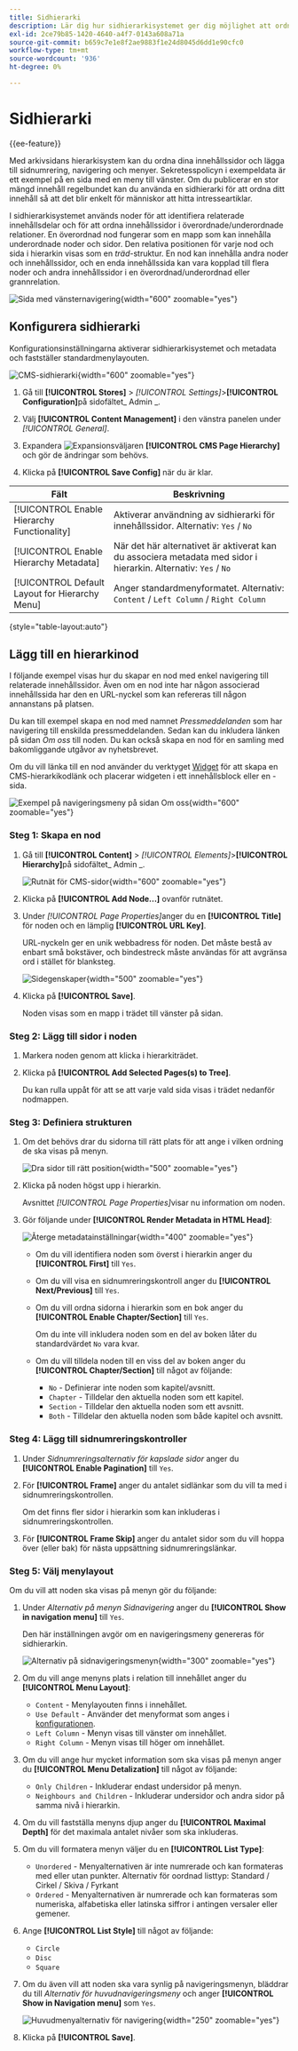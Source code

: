 ```yaml
---
title: Sidhierarki
description: Lär dig hur sidhierarkisystemet ger dig möjlighet att ordna dina innehållssidor och lägga till sidnumrering, navigering och menyer.
exl-id: 2ce79b85-1420-4640-a4f7-0143a608a71a
source-git-commit: b659c7e1e8f2ae9883f1e24d8045d6dd1e90cfc0
workflow-type: tm+mt
source-wordcount: '936'
ht-degree: 0%

---
```


# Sidhierarki

{{ee-feature}}

Med arkivsidans hierarkisystem kan du ordna dina innehållssidor och lägga till sidnumrering, navigering och menyer. Sekretesspolicyn i exempeldata är ett exempel på en sida med en meny till vänster. Om du publicerar en stor mängd innehåll regelbundet kan du använda en sidhierarki för att ordna ditt innehåll så att det blir enkelt för människor att hitta intresseartiklar.

I sidhierarkisystemet används noder för att identifiera relaterade innehållsdelar och för att ordna innehållssidor i överordnade/underordnade relationer. En överordnad nod fungerar som en mapp som kan innehålla underordnade noder och sidor. Den relativa positionen för varje nod och sida i hierarkin visas som en _träd_-struktur. En nod kan innehålla andra noder och innehållssidor, och en enda innehållssida kan vara kopplad till flera noder och andra innehållssidor i en överordnad/underordnad eller grannrelation.

![Sida med vänsternavigering](./assets/storefront-privacy-policy.png){width="600" zoomable="yes"}

## Konfigurera sidhierarki

Konfigurationsinställningarna aktiverar sidhierarkisystemet och metadata och fastställer standardmenylayouten.

![CMS-sidhierarki](./assets/content-management-cms-page-hierarchy.png){width="600" zoomable="yes"}

1. Gå till **[!UICONTROL Stores]** > _[!UICONTROL Settings]_>**[!UICONTROL Configuration]**&#x200B;på sidofältet_ Admin _.

1. Välj **[!UICONTROL Content Management]** i den vänstra panelen under _[!UICONTROL General]_.

1. Expandera ![Expansionsväljaren](../assets/icon-display-expand.png) **[!UICONTROL CMS Page Hierarchy]** och gör de ändringar som behövs.

1. Klicka på **[!UICONTROL Save Config]** när du är klar.

| Fält | Beskrivning |
|--- |--- |
| [!UICONTROL Enable Hierarchy Functionality] | Aktiverar användning av sidhierarki för innehållssidor. Alternativ: `Yes` / `No` |
| [!UICONTROL Enable Hierarchy Metadata] | När det här alternativet är aktiverat kan du associera metadata med sidor i hierarkin. Alternativ: `Yes` / `No` |
| [!UICONTROL Default Layout for Hierarchy Menu] | Anger standardmenyformatet. Alternativ: `Content` / `Left Column` / `Right Column` |

{style="table-layout:auto"}

## Lägg till en hierarkinod

I följande exempel visas hur du skapar en nod med enkel navigering till relaterade innehållssidor. Även om en nod inte har någon associerad innehållssida har den en URL-nyckel som kan refereras till någon annanstans på platsen.

Du kan till exempel skapa en nod med namnet _Pressmeddelanden_ som har navigering till enskilda pressmeddelanden. Sedan kan du inkludera länken på sidan _Om oss_ till noden. Du kan också skapa en nod för en samling med bakomliggande utgåvor av nyhetsbrevet.

Om du vill länka till en nod använder du verktyget [Widget](widgets.md) för att skapa en CMS-hierarkikodlänk och placerar widgeten i ett innehållsblock eller en -sida.

![Exempel på navigeringsmeny på sidan Om oss](./assets/page-navigation-storefront.png){width="600" zoomable="yes"}

### Steg 1: Skapa en nod

1. Gå till **[!UICONTROL Content]** > _[!UICONTROL Elements]_>**[!UICONTROL Hierarchy]**&#x200B;på sidofältet_ Admin _.

   ![Rutnät för CMS-sidor](./assets/page-hierarchy-cms-pages.png){width="600" zoomable="yes"}

1. Klicka på **[!UICONTROL Add Node...]** ovanför rutnätet.

1. Under _[!UICONTROL Page Properties]_&#x200B;anger du en **[!UICONTROL Title]**&#x200B;för noden och en lämplig **[!UICONTROL URL Key]**.

   URL-nyckeln ger en unik webbadress för noden. Det måste bestå av enbart små bokstäver, och bindestreck måste användas för att avgränsa ord i stället för blanksteg.

   ![Sidegenskaper](./assets/page-hierarchy-add-node-page-properties.png){width="500" zoomable="yes"}

1. Klicka på **[!UICONTROL Save]**.

   Noden visas som en mapp i trädet till vänster på sidan.

### Steg 2: Lägg till sidor i noden

1. Markera noden genom att klicka i hierarkiträdet.

1. Klicka på **[!UICONTROL Add Selected Pages(s) to Tree]**.

   Du kan rulla uppåt för att se att varje vald sida visas i trädet nedanför nodmappen.

### Steg 3: Definiera strukturen

1. Om det behövs drar du sidorna till rätt plats för att ange i vilken ordning de ska visas på menyn.

   ![Dra sidor till rätt position](./assets/page-hierarchy-drag-to-position.png){width="500" zoomable="yes"}

1. Klicka på noden högst upp i hierarkin.

   Avsnittet _[!UICONTROL Page Properties]_&#x200B;visar nu information om noden.

1. Gör följande under **[!UICONTROL Render Metadata in HTML Head]**:

   ![Återge metadatainställningar](./assets/page-hierarchy-render-metadata.png){width="400" zoomable="yes"}

   - Om du vill identifiera noden som överst i hierarkin anger du **[!UICONTROL First]** till `Yes`.

   - Om du vill visa en sidnumreringskontroll anger du **[!UICONTROL Next/Previous]** till `Yes`.

   - Om du vill ordna sidorna i hierarkin som en bok anger du **[!UICONTROL Enable Chapter/Section]** till `Yes`.

     Om du inte vill inkludera noden som en del av boken låter du standardvärdet `No` vara kvar.

   - Om du vill tilldela noden till en viss del av boken anger du **[!UICONTROL Chapter/Section]** till något av följande:

      - `No` - Definierar inte noden som kapitel/avsnitt.
      - `Chapter` - Tilldelar den aktuella noden som ett kapitel.
      - `Section` - Tilldelar den aktuella noden som ett avsnitt.
      - `Both` - Tilldelar den aktuella noden som både kapitel och avsnitt.

### Steg 4: Lägg till sidnumreringskontroller

1. Under _Sidnumreringsalternativ för kapslade sidor_ anger du **[!UICONTROL Enable Pagination]** till `Yes`.

1. För **[!UICONTROL Frame]** anger du antalet sidlänkar som du vill ta med i sidnumreringskontrollen.

   Om det finns fler sidor i hierarkin som kan inkluderas i sidnumreringskontrollen.

1. För **[!UICONTROL Frame Skip]** anger du antalet sidor som du vill hoppa över (eller bak) för nästa uppsättning sidnumreringslänkar.

### Steg 5: Välj menylayout

Om du vill att noden ska visas på menyn gör du följande:

1. Under _Alternativ på menyn Sidnavigering_ anger du **[!UICONTROL Show in navigation menu]** till `Yes`.

   Den här inställningen avgör om en navigeringsmeny genereras för sidhierarkin.

   ![Alternativ på sidnavigeringsmenyn](./assets/page-hierarchy-page-navigation-menu-options.png){width="300" zoomable="yes"}

1. Om du vill ange menyns plats i relation till innehållet anger du **[!UICONTROL Menu Layout]**:

   - `Content` - Menylayouten finns i innehållet.
   - `Use Default` - Använder det menyformat som anges i [konfigurationen](../configuration-reference/general/content-management.md).
   - `Left Column` - Menyn visas till vänster om innehållet.
   - `Right Column` - Menyn visas till höger om innehållet.

1. Om du vill ange hur mycket information som ska visas på menyn anger du **[!UICONTROL Menu Detalization]** till något av följande:

   - `Only Children` - Inkluderar endast undersidor på menyn.
   - `Neighbours and Children` - Inkluderar undersidor och andra sidor på samma nivå i hierarkin.

1. Om du vill fastställa menyns djup anger du **[!UICONTROL Maximal Depth]** för det maximala antalet nivåer som ska inkluderas.

1. Om du vill formatera menyn väljer du en **[!UICONTROL List Type]**:

   - `Unordered` - Menyalternativen är inte numrerade och kan formateras med eller utan punkter. Alternativ för oordnad listtyp: Standard / Cirkel / Skiva / Fyrkant
   - `Ordered` - Menyalternativen är numrerade och kan formateras som numeriska, alfabetiska eller latinska siffror i antingen versaler eller gemener.

1. Ange **[!UICONTROL List Style]** till något av följande:

   - `Circle`
   - `Disc`
   - `Square`

1. Om du även vill att noden ska vara synlig på navigeringsmenyn, bläddrar du till _Alternativ för huvudnavigeringsmeny_ och anger **[!UICONTROL Show in Navigation menu]** som `Yes`.

   ![Huvudmenyalternativ för navigering](./assets/page-hierarchy-main-navigation-menu-options.png){width="250" zoomable="yes"}

1. Klicka på **[!UICONTROL Save]**.

